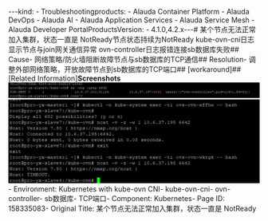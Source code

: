 ---kind:   - Troubleshootingproducts:    - Alauda Container Platform   - Alauda DevOps   - Alauda AI   - Alauda Application Services   - Alauda Service Mesh   - Alauda Developer PortalProductsVersion:   - 4.1.0,4.2.x---<!-- A type of document that involves encountering a fault, diag...it, performing root cause analysis, and providing solutions. --># 某个节点无法正常加入集群，状态一直是 NotReady节点状态持续为NotReady kube-ovn-cni日志显示节点与join网关通信异常 ovn-controller日志报错连接sb数据库失败## Cause- 网络策略/防火墙阻断故障节点与sb数据库的TCP通信## Resolution- 调整外部网络策略，开放故障节点到sb数据库的TCP端口## [workaround]## [Related Information]**Screenshots**![](assets/mou-ge-jie-dian-wu-fa-zheng-chang-jia-ru-ji-qun-zhuang-tai-yi-zhi-shi-notready/image-2023-8-14_14-52-16.png)![](assets/mou-ge-jie-dian-wu-fa-zheng-chang-jia-ru-ji-qun-zhuang-tai-yi-zhi-shi-notready/image-2023-8-14_14-53-19.png)- Environment: Kubernetes with kube-ovn CNI- kube-ovn-cni- ovn-controller- sb数据库- TCP端口- Component: Kubernetes- Page ID: 158335083- Original Title: 某个节点无法正常加入集群，状态一直是 NotReady